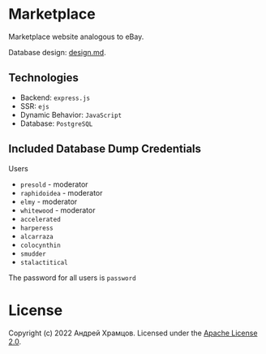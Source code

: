 # Marketplace

Marketplace website analogous to eBay.

Database design: [design.md](design.md).

## Technologies

- Backend: `express.js`
- SSR: `ejs`
- Dynamic Behavior: `JavaScript`
- Database: `PostgreSQL`

## Included Database Dump Credentials

Users

- `presold` - moderator
- `raphidoidea` - moderator
- `elmy` - moderator
- `whitewood` - moderator
- `accelerated`
- `harperess`
- `alcarraza`
- `colocynthin`
- `smudder`
- `stalactitical`

The password for all users is `password`

# License

Copyright (c) 2022 Андрей Храмцов.
Licensed under the [Apache License 2.0](LICENSE).
